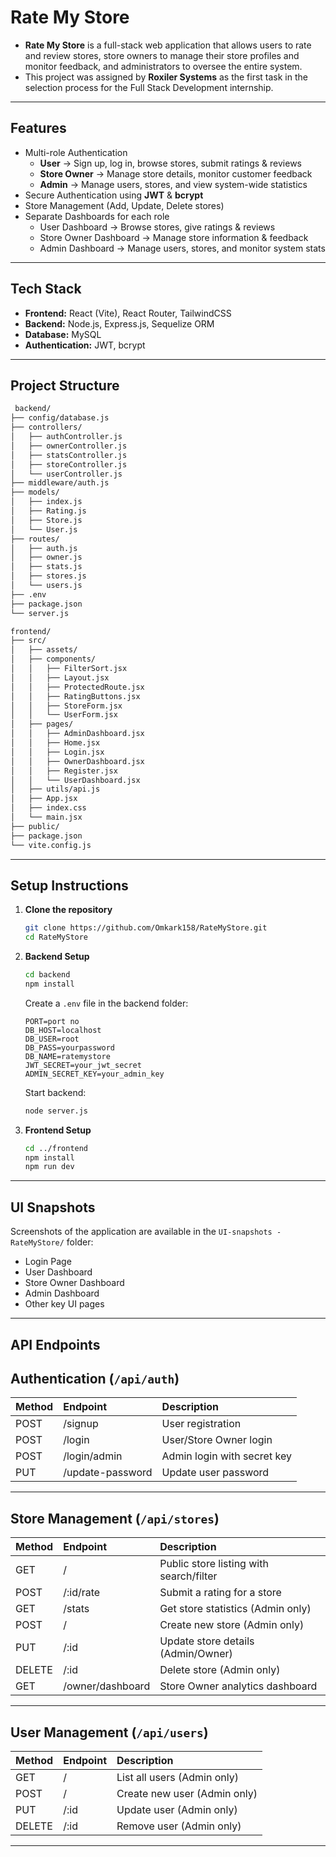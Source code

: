 # Rate My Store

* **Rate My Store** is a full-stack web application that allows users to rate and review stores, store owners to manage their store profiles and monitor feedback, and administrators to oversee the entire system.  
* This project was assigned by **Roxiler Systems** as the first task in the selection process for the Full Stack Development internship.

---

## Features

* Multi-role Authentication
  * **User** → Sign up, log in, browse stores, submit ratings & reviews  
  * **Store Owner** → Manage store details, monitor customer feedback  
  * **Admin** → Manage users, stores, and view system-wide statistics  
* Secure Authentication using **JWT** & **bcrypt**  
* Store Management (Add, Update, Delete stores)  
* Separate Dashboards for each role  
  * User Dashboard → Browse stores, give ratings & reviews  
  * Store Owner Dashboard → Manage store information & feedback  
  * Admin Dashboard → Manage users, stores, and monitor system stats  

---

## Tech Stack

* **Frontend:** React (Vite), React Router, TailwindCSS  
* **Backend:** Node.js, Express.js, Sequelize ORM  
* **Database:** MySQL  
* **Authentication:** JWT, bcrypt  

---

 ## Project Structure
```bash                                          
 backend/
├── config/database.js
├── controllers/
│   ├── authController.js                  
│   ├── ownerController.js
│   ├── statsController.js
│   ├── storeController.js
│   └── userController.js
├── middleware/auth.js
├── models/
│   ├── index.js
│   ├── Rating.js
│   ├── Store.js
│   └── User.js
├── routes/
│   ├── auth.js
│   ├── owner.js
│   ├── stats.js
│   ├── stores.js
│   └── users.js
├── .env
├── package.json
└── server.js
```
```bash  
frontend/
├── src/
│   ├── assets/
│   ├── components/
│   │   ├── FilterSort.jsx
│   │   ├── Layout.jsx
│   │   ├── ProtectedRoute.jsx
│   │   ├── RatingButtons.jsx
│   │   ├── StoreForm.jsx
│   │   └── UserForm.jsx
│   ├── pages/
│   │   ├── AdminDashboard.jsx
│   │   ├── Home.jsx
│   │   ├── Login.jsx
│   │   ├── OwnerDashboard.jsx
│   │   ├── Register.jsx
│   │   └── UserDashboard.jsx
│   ├── utils/api.js
│   ├── App.jsx
│   ├── index.css
│   └── main.jsx
├── public/
├── package.json
└── vite.config.js

```
---

## Setup Instructions

1. **Clone the repository**
    ```bash
    git clone https://github.com/Omkark158/RateMyStore.git
    cd RateMyStore
    ```

2. **Backend Setup**
    ```bash
    cd backend
    npm install
    ```

    Create a `.env` file in the backend folder:
    ```
    PORT=port no
    DB_HOST=localhost
    DB_USER=root
    DB_PASS=yourpassword
    DB_NAME=ratemystore
    JWT_SECRET=your_jwt_secret
    ADMIN_SECRET_KEY=your_admin_key
    ```

    Start backend:
    ```bash
    node server.js

3. **Frontend Setup**
    ```bash
    cd ../frontend
    npm install
    npm run dev
    ```

---
## UI Snapshots

Screenshots of the application are available in the `UI-snapshots - RateMyStore/` folder:

* Login Page  
* User Dashboard  
* Store Owner Dashboard  
* Admin Dashboard  
* Other key UI pages  

---

## API Endpoints

## Authentication (`/api/auth`)

| Method | Endpoint         | Description                 |
| :----- | :--------------- | :-------------------------- |
| POST   | /signup          | User registration           |
| POST   | /login           | User/Store Owner login      |
| POST   | /login/admin     | Admin login with secret key |
| PUT    | /update-password | Update user password        |

---

## Store Management (`/api/stores`)

| Method | Endpoint         | Description                             |
| :----- | :--------------- | :-------------------------------------- |
| GET    | /                | Public store listing with search/filter |
| POST   | /:id/rate        | Submit a rating for a store             |
| GET    | /stats           | Get store statistics (Admin only)       |
| POST   | /                | Create new store (Admin only)           |
| PUT    | /:id             | Update store details (Admin/Owner)      |
| DELETE | /:id             | Delete store (Admin only)               |
| GET    | /owner/dashboard | Store Owner analytics dashboard         |

---

## User Management (`/api/users`)

| Method | Endpoint | Description                 |
| :----- | :------- | :-------------------------- |
| GET    | /        | List all users (Admin only) |
| POST   | /        | Create new user (Admin only)|
| PUT    | /:id     | Update user (Admin only)    |
| DELETE | /:id     | Remove user (Admin only)    |

---
